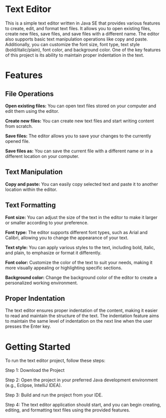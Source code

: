 # Text Editor
This is a simple text editor written in Java SE that provides various features to create, edit, and format text files. It allows you to open existing files, create new files, save files, and save files with a different name. The editor also supports basic text manipulation operations like copy and paste. Additionally, you can customize the font size, font type, text style (bold/italic/plain), font color, and background color. One of the key features of this project is its ability to maintain proper indentation in the text.

# Features
## File Operations
**Open existing files:** You can open text files stored on your computer and edit them using the editor.

**Create new files:** You can create new text files and start writing content from scratch.

**Save files:** The editor allows you to save your changes to the currently opened file.

**Save files as:** You can save the current file with a different name or in a different location on your computer.

## Text Manipulation
**Copy and paste:** You can easily copy selected text and paste it to another location within the editor.
## Text Formatting
**Font size:** You can adjust the size of the text in the editor to make it larger or smaller according to your preference.

**Font type:** The editor supports different font types, such as Arial and Calibri, allowing you to change the appearance of your text.

**Text style:** You can apply various styles to the text, including bold, italic, and plain, to emphasize or format it differently.

**Font color:** Customize the color of the text to suit your needs, making it more visually appealing or highlighting specific sections.

**Background color:** Change the background color of the editor to create a personalized working environment.
## Proper Indentation
The text editor ensures proper indentation of the content, making it easier to read and maintain the structure of the text.
The indentation feature aims to maintain the same level of indentation on the next line when the user presses the Enter key.

# Getting Started
To run the text editor project, follow these steps:

Step 1: Download the Project

Step 2: Open the project in your preferred Java development environment (e.g., Eclipse, IntelliJ IDEA).

Step 3: Build and run the project from your IDE.

Step 4: The text editor application should start, and you can begin creating, editing, and formatting text files using the provided features.



